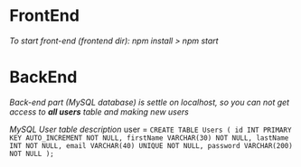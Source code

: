 # **FrontEnd**
*To start front-end (frontend dir): npm install > npm start*


# **BackEnd**
*Back-end part (MySQL database) is settle on localhost, so you can not get access to ***all users*** table and making new users*

*MySQL User table description*
user = `CREATE TABLE Users (
    id INT PRIMARY KEY AUTO_INCREMENT NOT NULL,
    firstName VARCHAR(30) NOT NULL,
    lastName INT NOT NULL,
    email VARCHAR(40) UNIQUE NOT NULL,
    password VARCHAR(200) NOT NULL
);`